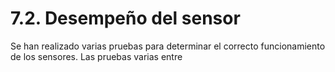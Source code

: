 # 7.2. Desempeño del sensor

Se han realizado varias pruebas para determinar el correcto funcionamiento de los sensores. Las pruebas varias entre 